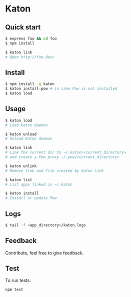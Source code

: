 # Katon

## Quick start

```bash
$ express foo && cd foo
$ npm install

$ katon link
# Open http://foo.dev/
```

## Install

```bash
$ npm install -g katon
$ katon install-pow # in case Pow is not installed
$ katon load
```

## Usage

```bash
$ katon load
# Load Katon daemon

$ katon unload
# Unload Katon daemon

$ katon link
# Link the current dir to ~/.katon/<current_directory>
# and create a Pow proxy ~/.pow/<current_directory>

$ katon unlink
# Remove link and file created by katon link

$ katon list
# List apps linked in ~/.katon

$ katon install
# Install or update Pow
```

## Logs

```bash
$ tail -f <app_directory>/katon.logs
```

## Feedback

Contribute, feel free to give feedback.

## Test

To run tests:

```
npm test
```
